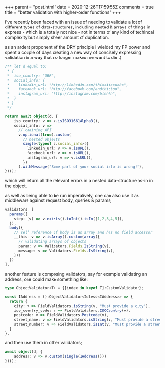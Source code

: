 +++
parent = "post.html"
date = 2020-12-26T17:59:55Z
comments = true
title = "better validation with higher-order functions"
+++

i've recently been faced with an issue of needing to validate a lot of different types of data-structures, including nested & arrays of things in express - which is a totally not nice - not in terms of any kind of techincal complexity but simply sheer amount of duplication.

as an ardent proponent of the DRY principle i wielded my FP power and spent a couple of days creating a new way of concisely expressing validation in a way that no longer makes me want to die :)

```ts
/** let d equal to:
 * {
 *  iso_country: "GBR",
 *  social_info: {
 *    linkedin_url: "http://linkedin.com/thissitesucks",
 *    facebook_url: "http://facebook.com/andthistoo",
 *    instagram_url: "http://instagram.com/blehhh",
 *  }
 * }
 */

return await object(d, {
    iso_country: v => v.isISO31661Alpha3(),
    social_info: v =>
      // chaining API
      v.optional(true).custom(
        // nested objects
        single<typeof d.social_info>({
          linkedin_url: v => v.isURL(),
          facebook_url: v => v.isURL(),
          instagram_url: v => v.isURL(),
        })
      ).withMessage("Some part of your social info is wrong!"),
})();
```

which will return all the relevant errors in a nested data-structure as-in in the object.

as well as being able to be run imperatively, one can also use it as middleware against request body, queries & params;

```ts
validators: [
  params({
    step: (v) => v.exists().toInt().isIn([1,2,3,4,5]),
  }),
  body({
    // self reference if body is an array and has no field accessor
    __this: v => v.isArray().custom(array({
      // validating arrays of objects
      param: v => Validators.Fields.IsString(v),
      message: v => Validators.Fields.IsString(v),
    }))
  })
],
```

another feature is composing validators, say for example validating an address, one could make something like:

```ts
type ObjectValidator<T> = {[index in keyof T]:CustomValidator};

const IAddress = ():ObjectValidator<Idless<IAddress>> => {
  return {
    city: v => FieldValidators.isString(v, "Must provide a city"),
    iso_country_code: v => FieldValidators.ISOCountry(v),
    postcode: v => FieldValidators.Postcode(v),
    street_name: v => FieldValidators.isString(v, "Must provide a street name"),
    street_number: v => FieldValidators.isInt(v, "Must provide a street number")
  }
},
```

and then use them in other validators;

```ts
await object(d, {
    address: v => v.custom(single(IAddress()))
})();
```
